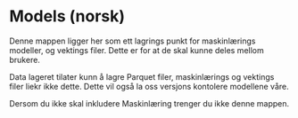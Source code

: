 # Models (norsk)

Denne mappen ligger her som ett lagrings punkt for maskinlærings modeller, og vektings filer.
Dette er for at de skal kunne deles mellom brukere. 

Data lageret tilater kunn å lagre Parquet filer, maskinlærings og vektings filer liekr ikke dette. 
Dette vil også la oss versjons kontolere modellene våre.


Dersom du ikke skal inkludere Maskinlæring trenger du ikke denne mappen.